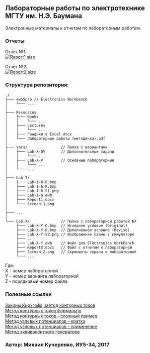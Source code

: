 ﻿## Лабораторные работы по электротехнике МГТУ им. Н.Э. Баумана ##

Электронные материалы к отчетам по лабораторным работам.

### Отчеты

Отчет №1:  
[![Report1 size](https://img.shields.io/github/size/SnipGhost/electronics/Lab-1/Report1.docx.svg)](https://github.com/SnipGhost/electronics/blob/master/Lab-1/Report1.docx)

Отчет №2:  
[![Report2 size](https://img.shields.io/github/size/SnipGhost/electronics/Lab-1/Report2.docx.svg)](https://github.com/SnipGhost/electronics/blob/master/Lab-1/Report2.docx)

### Структура репозитория:

```
./
├─── ewb5pro // Electronics Workbench
│    └─── ...
│
├─── Resources
│    ├─── Books
│    │    └─── ...
│    ├─── Lectures
│    │    └─── ...
│    ├─── Графики в Excel.docx
│    └─── Лабораторные работы (методичка).pdf
│
├─── Vars/               // Папка с вариантами
│    ├─── Lab-X-DV       // Дополнительные задачи
│    │    └─── ...
│    ├─── Lab-X-V        // Основные лабораторные
│    │    └─── ...
│    └─── ...
│
├─── Lab-1/
│    ├─── Lab-1-6-O.bmp
│    ├─── Lab-1-6-R.bmp
│    ├─── Lab-1-6-S1.png
│    ├─── Lab-1-6.ewb
│    ├─── Report1.docx
│    └─── Screen-1.png
│
├─── ...
│
└─── Lab-X/              // Папка с лабораторной работой №X
     ├─── Lab-X-Y-O.bmp  // Исходное условие (Original)
     ├─── Lab-X-Y-R.bmp  // Дополненное условие (Revise)
     ├─── Lab-X-Y-SZ.png // Изображение схемы в симуляторе
     ├─── ...
     ├─── Lab-X-Y.ewb    // Файл для Electronics Workbench
     ├─── ReportX.docx   // Файл с отчетом к лабораторной
     ├─── Screen-Z.png   // Скриншоты экрана к лабораторной
     └─── ...
```

Где:  
X - номер лабораторной  
Y - номер варианта лабораторной  
Z - порядковый номер файла  

### Полезные ссылки

[Законы Кирхгофа, метод контурных токов](https://www.youtube.com/watch?v=381lgwvioh8)  
[Метод контурных токов формально](https://www.youtube.com/watch?v=OQLIjwVBgag)  
[Метод контурных токов - сложный пример](https://www.youtube.com/watch?v=ULFdJYkre3o)  
[Метод узловых потенциалов - кратко](https://www.youtube.com/watch?v=lDRDwBkDWJc)  
[Метод узловых потенциалов - применение](https://www.youtube.com/watch?v=afDKvvWnrZM)  
[Метод эквивалентного генератора](https://www.youtube.com/watch?v=4owqUqboPE0)  

### Автор: Михаил Кучеренко, ИУ5-34, 2017
